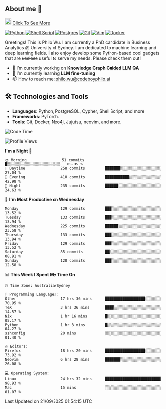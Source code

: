 ## About me 🤗

<a href="#"><img src="https://media.giphy.com/media/hvRJCLFzcasrR4ia7z/giphy.gif" width="20px" height="20px"></a> [Click To See More](https://codeboyphilo.github.io)

[![Python](https://img.shields.io/badge/python-3670A0?style=for-the-badge&logo=python&logoColor=ffdd54)](#)
[![Shell Script](https://img.shields.io/badge/shell_script-%23121011.svg?style=for-the-badge&logo=gnu-bash&logoColor=white)](#)
[![Postgres](https://img.shields.io/badge/postgres-%23316192.svg?style=for-the-badge&logo=postgresql&logoColor=white)](#)
[![Git](https://img.shields.io/badge/git-%23F05033.svg?style=for-the-badge&logo=git&logoColor=white)](#)
[![Vim](https://img.shields.io/badge/VIM-%2311AB00.svg?style=for-the-badge&logo=vim&logoColor=white)](#)
[![Docker](https://img.shields.io/badge/docker-%230db7ed.svg?style=for-the-badge&logo=docker&logoColor=white)](#)

Greetings! This is Philo Wu. I am currently a PhD candidate in Business Analytics \@ University of Sydney. I am dedicated to machine learning and deep learning fields. I also enjoy develop some Python-based cool gadgets that are ~~useless~~ useful to serve my needs. Please check them out!

- 🔭 I’m currently working on **Knowledge Graph Guided LLM QA**
- 🌱 I’m currently learning **LLM fine-tuning**
- 📫 How to reach me: philo.wu@codeboyphilo.ai

## 🛠 Technologies and Tools
- **Languages**: Python, PostgreSQL, Cypher, Shell Script, and more
- **Frameworks**: PyTorch.
- **Tools**: Git, Docker, Neo4j, Jujutsu, neovim, and more.

<!--START_SECTION:waka-->
![Code Time](http://img.shields.io/badge/Code%20Time-1%2C128%20hrs%2049%20mins-blue)

![Profile Views](http://img.shields.io/badge/Profile%20Views-0-blue)

**I'm a Night 🦉** 

```text
🌞 Morning                51 commits          █░░░░░░░░░░░░░░░░░░░░░░░░   05.35 % 
🌆 Daytime                258 commits         ███████░░░░░░░░░░░░░░░░░░   27.04 % 
🌃 Evening                410 commits         ███████████░░░░░░░░░░░░░░   42.98 % 
🌙 Night                  235 commits         ██████░░░░░░░░░░░░░░░░░░░   24.63 % 
```
📅 **I'm Most Productive on Wednesday** 

```text
Monday                   129 commits         ███░░░░░░░░░░░░░░░░░░░░░░   13.52 % 
Tuesday                  133 commits         ███░░░░░░░░░░░░░░░░░░░░░░   13.94 % 
Wednesday                225 commits         ██████░░░░░░░░░░░░░░░░░░░   23.58 % 
Thursday                 133 commits         ███░░░░░░░░░░░░░░░░░░░░░░   13.94 % 
Friday                   129 commits         ███░░░░░░░░░░░░░░░░░░░░░░   13.52 % 
Saturday                 85 commits          ██░░░░░░░░░░░░░░░░░░░░░░░   08.91 % 
Sunday                   120 commits         ███░░░░░░░░░░░░░░░░░░░░░░   12.58 % 
```


📊 **This Week I Spent My Time On** 

```text
🕑︎ Time Zone: Australia/Sydney

💬 Programming Languages: 
Other                    17 hrs 36 mins      ██████████████████░░░░░░░   70.95 % 
TeX                      3 hrs 36 mins       ████░░░░░░░░░░░░░░░░░░░░░   14.57 % 
Nix                      1 hr 16 mins        █░░░░░░░░░░░░░░░░░░░░░░░░   05.17 % 
Python                   1 hr 3 mins         █░░░░░░░░░░░░░░░░░░░░░░░░   04.27 % 
sshconfig                20 mins             ░░░░░░░░░░░░░░░░░░░░░░░░░   01.40 % 

🔥 Editors: 
Firefox                  18 hrs 20 mins      ██████████████████░░░░░░░   73.92 % 
Neovim                   6 hrs 28 mins       ███████░░░░░░░░░░░░░░░░░░   26.08 % 

💻 Operating System: 
Linux                    24 hrs 32 mins      █████████████████████████   98.93 % 
Mac                      15 mins             ░░░░░░░░░░░░░░░░░░░░░░░░░   01.07 % 
```


 Last Updated on 21/09/2025 01:54:15 UTC
<!--END_SECTION:waka-->

